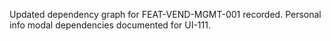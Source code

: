 Updated dependency graph for FEAT-VEND-MGMT-001 recorded.
Personal info modal dependencies documented for UI-111.
